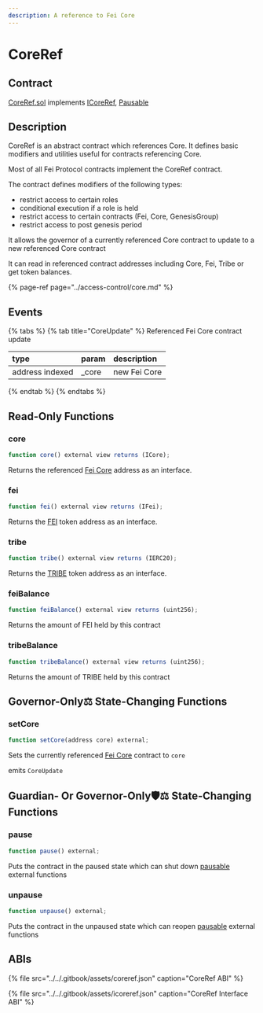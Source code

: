 ```yaml
---
description: A reference to Fei Core
---
```


# CoreRef

## Contract

[CoreRef.sol](https://github.com/fei-protocol/fei-protocol-core/blob/master/contracts/refs/CoreRef.sol) implements [ICoreRef](https://github.com/fei-protocol/fei-protocol-core/blob/master/contracts/refs/ICoreRef.sol), [Pausable](https://docs.openzeppelin.com/contracts/3.x/api/utils#Pausable)

## Description

CoreRef is an abstract contract which references Core. It defines basic modifiers and utilities useful for contracts referencing Core.

Most of all Fei Protocol contracts implement the CoreRef contract.

The contract defines modifiers of the following types:

* restrict access to certain roles
* conditional execution if a role is held
* restrict access to certain contracts \(Fei, Core, GenesisGroup\)
* restrict access to post genesis period

It allows the governor of a currently referenced Core contract to update to a new referenced Core contract

It can read in referenced contract addresses including Core, Fei, Tribe or get token balances.

{% page-ref page="../access-control/core.md" %}

## Events

{% tabs %}
{% tab title="CoreUpdate" %}
Referenced Fei Core contract update

| type | param | description |
| :--- | :--- | :--- |
| address indexed | \_core | new Fei Core |
{% endtab %}
{% endtabs %}

## Read-Only Functions

### core

```javascript
function core() external view returns (ICore);
```

Returns the referenced [Fei Core](../access-control/core.md) address as an interface.

### fei

```javascript
function fei() external view returns (IFei);
```

Returns the [FEI](../fei-stablecoin/fei-fei-usd.md) token address as an interface.

### tribe

```javascript
function tribe() external view returns (IERC20);
```

Returns the [TRIBE](../../governance/tribe.md) token address as an interface.

### feiBalance

```javascript
function feiBalance() external view returns (uint256);
```

Returns the amount of FEI held by this contract

### tribeBalance

```javascript
function tribeBalance() external view returns (uint256);
```

Returns the amount of TRIBE held by this contract

## Governor-Only⚖️ State-Changing Functions

### setCore

```javascript
function setCore(address core) external;
```

Sets the currently referenced [Fei Core](../access-control/core.md) contract to `core`

emits `CoreUpdate`

## Guardian- Or Governor-Only🛡⚖️ State-Changing Functions

### pause

```javascript
function pause() external;
```

Puts the contract in the paused state which can shut down [pausable](https://docs.openzeppelin.com/contracts/3.x/api/utils#Pausable) external functions

### unpause

```javascript
function unpause() external;
```

Puts the contract in the unpaused state which can reopen [pausable](https://docs.openzeppelin.com/contracts/3.x/api/utils#Pausable) external functions

## ABIs

{% file src="../../.gitbook/assets/coreref.json" caption="CoreRef ABI" %}

{% file src="../../.gitbook/assets/icoreref.json" caption="CoreRef Interface ABI" %}

